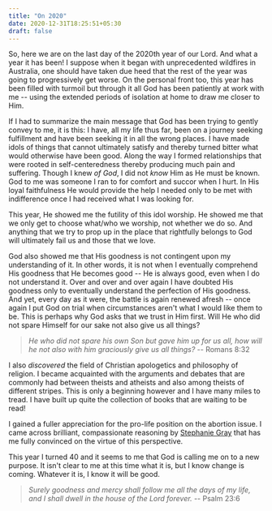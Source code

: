 ```yaml
---
title: "On 2020"
date: 2020-12-31T18:25:51+05:30
draft: false
---
```


So, here we are on the last day of the 2020th year of our Lord. And what a year it has been! I suppose when it began with unprecedented wildfires in Australia, one should have taken due heed that the rest of the year was going to progressively get worse. On the personal front too, this year has been filled with turmoil but through it all God has been patiently at work with me -- using the extended periods of isolation at home to draw me closer to Him.

If I had to summarize the main message that God has been trying to gently convey to me, it is this: I have, all my life thus far, been on a journey seeking fulfillment and have been seeking it in all the wrong places. I have made idols of things that cannot ultimately satisfy and thereby turned bitter what would otherwise have been good. Along the way I formed relationships that were rooted in self-centeredness thereby producing much pain and suffering. Though I knew _of God_, I did not _know_ Him as He must be known. God to me was someone I ran to for comfort and succor when I hurt. In His loyal faithfulness He would provide the help I needed only to be met with indifference once I had received what I was looking for.

This year, He showed me the futility of this idol worship. He showed me that we only get to choose what/who we worship, not whether we do so. And anything that we try to prop up in the place that rightfully belongs to God will ultimately fail us and those that we love.

God also showed me that His goodness is not contingent upon my understanding of it. In other words, it is not when I eventually comprehend His goodness that He becomes good -- He is always good, even when I do not understand it. Over and over and over again I have doubted His goodness only to eventually understand the perfection of His goodness. And yet, every day as it were, the battle is again renewed afresh -- once again I put God on trial when circumstances aren't what I would like them to be. This is perhaps why God asks that we trust in Him first. Will He who did not spare Himself for our sake not also give us all things?

> _He who did not spare his own Son but gave him up for us all, how will he not also with him graciously give us all things?_ -- Romans 8:32

I also _discovered_ the field of Christian apologetics and philosophy of religion. I became acquainted with the arguments and debates that are commonly had between theists and atheists and also among theists of different stripes. This is only a beginning however and I have many miles to tread. I have built up quite the collection of books that are waiting to be read!

I gained a fuller appreciation for the pro-life position on the abortion issue. I came across brilliant, compassionate reasoning by [Stephanie Gray](https://www.youtube.com/watch?v=DzzfSq2DEc4) that has me fully convinced on the virtue of this perspective.

This year I turned 40 and it seems to me that God is calling me on to a new purpose. It isn't clear to me at this time what it is, but I know change is coming. Whatever it is, I know it will be good.

> _Surely goodness and mercy shall follow me all the days of my life, and I shall dwell in the house of the Lord forever._ -- Psalm 23:6